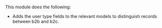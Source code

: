 This module does the following:

- Adds the user type fields to the relevant models to distinguish
  records between b2b and b2c.
